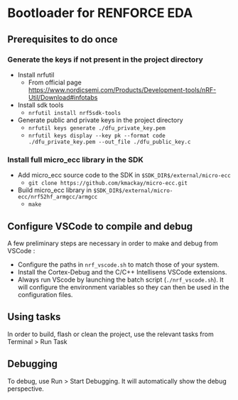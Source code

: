 # Bootloader for RENFORCE EDA

## Prerequisites to do once

### Generate the keys if not present in the project directory

- Install nrfutil
  - From official page <https://www.nordicsemi.com/Products/Development-tools/nRF-Util/Download#infotabs>
- Install sdk tools
  - `nrfutil install nrf5sdk-tools`
- Generate public and private keys in the project directory
  - `nrfutil keys generate ./dfu_private_key.pem`
  - `nrfutil keys display --key pk --format code ./dfu_private_key.pem --out_file ./dfu_public_key.c`

### Install full micro_ecc library in the SDK
- Add micro_ecc source code to the SDK in `$SDK_DIR$/external/micro-ecc`
  - `git clone https://github.com/kmackay/micro-ecc.git`
- Build micro_ecc library in  `$SDK_DIR$/external/micro-ecc/nrf52hf_armgcc/armgcc`
  - `make`

## Configure VSCode to compile and debug

A few preliminary steps are necessary in order to make and debug from VSCode :
-  Configure the paths in `nrf_vscode.sh` to match those of your system.
-  Install the Cortex-Debug and the C/C++ Intellisens VSCode extensions.
-  Always run VScode by launching the batch script (`./nrf_vscode.sh`). It will configure the environment variables so they can then be used in the configuration files.

## Using tasks

In order to build, flash or clean the project, use the relevant tasks from Terminal > Run Task

## Debugging

To debug, use Run > Start Debugging. It will automatically show the debug perspective.

